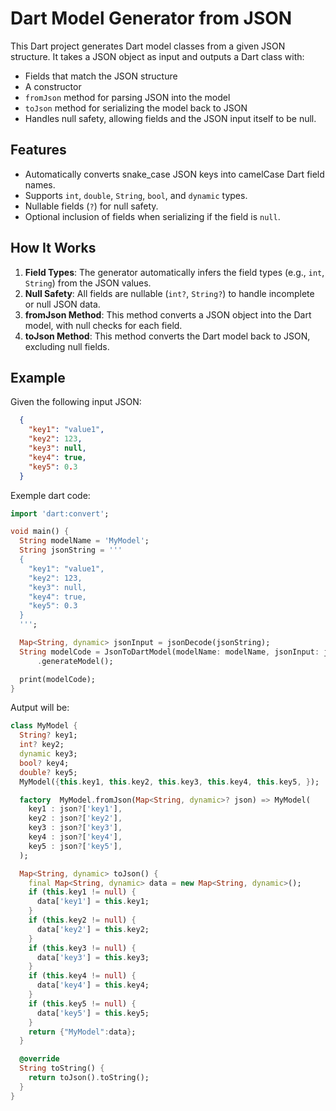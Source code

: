 # Dart Model Generator from JSON

This Dart project generates Dart model classes from a given JSON structure. It takes a JSON object as input and outputs a Dart class with:
- Fields that match the JSON structure
- A constructor
- `fromJson` method for parsing JSON into the model
- `toJson` method for serializing the model back to JSON
- Handles null safety, allowing fields and the JSON input itself to be null.

## Features

- Automatically converts snake_case JSON keys into camelCase Dart field names.
- Supports `int`, `double`, `String`, `bool`, and `dynamic` types.
- Nullable fields (`?`) for null safety.
- Optional inclusion of fields when serializing if the field is `null`.

## How It Works

1. **Field Types**: The generator automatically infers the field types (e.g., `int`, `String`) from the JSON values.
2. **Null Safety**: All fields are nullable (`int?`, `String?`) to handle incomplete or null JSON data.
3. **fromJson Method**: This method converts a JSON object into the Dart model, with null checks for each field.
4. **toJson Method**: This method converts the Dart model back to JSON, excluding null fields.

## Example

Given the following input JSON:

```json
  {
    "key1": "value1",
    "key2": 123,
    "key3": null,
    "key4": true,
    "key5": 0.3
  }
```
Exemple dart code:
```dart
import 'dart:convert';

void main() {
  String modelName = 'MyModel';
  String jsonString = '''
  {
    "key1": "value1",
    "key2": 123,
    "key3": null,
    "key4": true,
    "key5": 0.3
  }
  ''';

  Map<String, dynamic> jsonInput = jsonDecode(jsonString);
  String modelCode = JsonToDartModel(modelName: modelName, jsonInput: jsonInput)
      .generateModel();

  print(modelCode);
}
```

Autput will be:
```dart
class MyModel {
  String? key1;
  int? key2;
  dynamic key3;
  bool? key4;
  double? key5;
  MyModel({this.key1, this.key2, this.key3, this.key4, this.key5, });

  factory  MyModel.fromJson(Map<String, dynamic>? json) => MyModel(
    key1 : json?['key1'],
    key2 : json?['key2'],
    key3 : json?['key3'],
    key4 : json?['key4'],
    key5 : json?['key5'],
  );

  Map<String, dynamic> toJson() {
    final Map<String, dynamic> data = new Map<String, dynamic>();
    if (this.key1 != null) {
      data['key1'] = this.key1;
    }
    if (this.key2 != null) {
      data['key2'] = this.key2;
    }
    if (this.key3 != null) {
      data['key3'] = this.key3;
    }
    if (this.key4 != null) {
      data['key4'] = this.key4;
    }
    if (this.key5 != null) {
      data['key5'] = this.key5;
    }
    return {"MyModel":data};
  }

  @override
  String toString() {
    return toJson().toString();
  }
}

```
